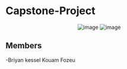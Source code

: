 # Capstone-Project

<div align="center">

  ![image](https://github.com/VibryanKessel/Capstone-Project/assets/87503137/7ee7c3d7-1adb-49be-994f-4c4d51db8126)
![image](https://github.com/VibryanKessel/Capstone-Project/assets/87503137/364ee1ae-be7e-4e75-b79d-5e0c58566a67)


</div>

## Members

-Briyan kessel Kouam Fozeu
